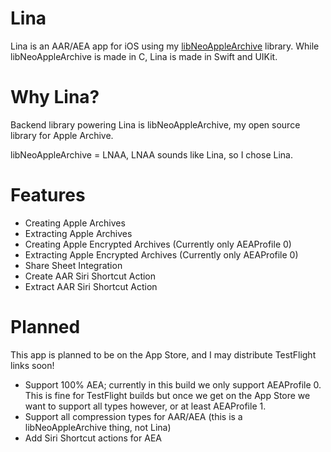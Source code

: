 # Lina
Lina is an AAR/AEA app for iOS using my [libNeoAppleArchive](https://github.com/0xilis/libNeoAppleArchive) library. While libNeoAppleArchive is made in C, Lina is made in Swift and UIKit.

# Why Lina?

Backend library powering Lina is libNeoAppleArchive, my open source library for Apple Archive.

libNeoAppleArchive = LNAA, LNAA sounds like Lina, so I chose Lina.

# Features

- Creating Apple Archives
- Extracting Apple Archives
- Creating Apple Encrypted Archives (Currently only AEAProfile 0)
- Extracting Apple Encrypted Archives (Currently only AEAProfile 0)
- Share Sheet Integration
- Create AAR Siri Shortcut Action
- Extract AAR Siri Shortcut Action

# Planned

This app is planned to be on the App Store, and I may distribute TestFlight links soon!

- Support 100% AEA; currently in this build we only support AEAProfile 0. This is fine for TestFlight builds but once we get on the App Store we want to support all types however, or at least AEAProfile 1.
- Support all compression types for AAR/AEA (this is a libNeoAppleArchive thing, not Lina)
- Add Siri Shortcut actions for AEA

